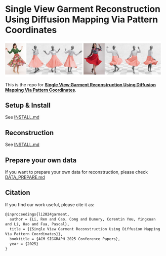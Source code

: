 # Single View Garment Reconstruction Using Diffusion Mapping Via Pattern Coordinates
<p align="center"><img src="figs/result.jpg"></p>

This is the repo for [**Single View Garment Reconstruction Using Diffusion Mapping Via Pattern Coordinates**](https://liren2515.github.io/page/DMap/DMap.html).

## Setup & Install
See [INSTALL.md](docs/INSTALL.md)

## Reconstruction
See [INSTALL.md](docs/RECONSTRUCTION.md)

## Prepare your own data
If you want to prepare your own data for reconstruction, please check [DATA_PREPARE.md](docs/DATA_PREPARE.md)

## Citation
If you find our work useful, please cite it as:
```
@inproceedings{li2024garment,
  author = {Li, Ren and Cao, Cong and Dumery, Corentin You, Yingxuan and Li, Hao and Fua, Pascal},
  title = {{Single View Garment Reconstruction Using Diffusion Mapping Via Pattern Coordinates}},
  booktitle = {ACM SIGGRAPH 2025 Conference Papers},
  year = {2025}
}
```
